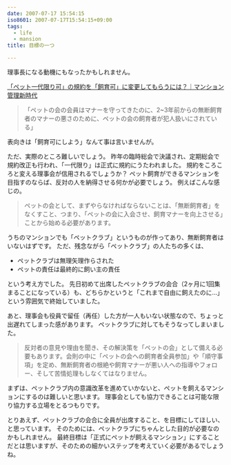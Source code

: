 ```yaml
---
date: 2007-07-17 15:54:15
iso8601: 2007-07-17T15:54:15+09:00
tags:
  - life
  - mansion
title: 目標の一つ

---
```


理事長になる動機にもなったかもしれません。

<a title="「ペット一代限り可」の規約を「飼育可」に変更してもらうには？｜マンション管理新時代" href="http://kenplatz.nikkeibp.co.jp/article/mansion/20070515/507586/">「ペット一代限り可」の規約を「飼育可」に変更してもらうには？｜マンション管理新時代</a>
<blockquote>「ペットの会の会員はマナーを守ってきたのに、2~3年前からの無断飼育者のマナーの悪さのために、ペットの会の飼育者が犯人扱いにされている」</blockquote>

表向きは「飼育可にしよう」なんて事は言いませんが。

ただ、実際のところ難しいでしょう。
昨年の臨時総会で決議され、定期総会で規約改正も行われ、「一代限り」は正式に規約にうたわれました。
規約をころころと変える理事会が信用されるでしょうか？
ペット飼育ができるマンションを目指すのならば、反対の人を納得させる何かが必要でしょう。
例えばこんな感じの。

<blockquote>ペットの会として、まずやらなければならないことは、「無断飼育者」をなくすこと、つまり、「ペットの会に入会させ、飼育マナーを向上させる」ことから始める必要があります。</blockquote>

うちのマンションでも「ペットクラブ」というものが作ってあり、無断飼育者はいないはずです。
ただ、残念ながら「ペットクラブ」の人たちの多くは、

- ペットクラブは無理矢理作らされた
- ペットの責任は最終的に飼い主の責任

という考え方でした。
先日初めて出席したペットクラブの会合（2ヶ月に1回集まることになっている）も、どちらかというと「これまで自由に飼えたのに…」という雰囲気で終始していました。

あと、理事会も役員で留任（再任）した方が一人もいない状態なので、ちょっと出遅れてしまった感があります。
ペットクラブに対してもそうなってしまいました。

<blockquote>反対者の意見や理由を聞き、その解決策を「ペットの会」として備える必要もあります。会則の中に「ペットの会への飼育者全員参加」や「順守事項」を定め、無断飼育者の根絶や飼育マナーが悪い人への指導やフォロー、そして苦情処理もしなくてはなりません。</blockquote>

まずは、ペットクラブ内の意識改革を進めていかないと、ペットを飼えるマンションにするのは難しいと思います。
理事会としても協力できることは可能な限り協力する立場をとるつもりです。

とりあえず、ペットクラブの会合に全員が出席すること、を目標にしてほしい、と思っています。
そのためには、ペットクラブにちゃんとした目的が必要なのかもしれません。
最終目標は「正式にペットが飼えるマンション」にすることだとは思いますが、そのための細かいステップを考えていく必要があるでしょうね。
